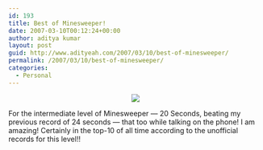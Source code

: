 ```yaml
---
id: 193
title: Best of Minesweeper!
date: 2007-03-10T00:12:24+00:00
author: aditya kumar
layout: post
guid: http://www.adityeah.com/2007/03/10/best-of-minesweeper/
permalink: /2007/03/10/best-of-minesweeper/
categories:
  - Personal
---
```

<div align="center">
  <img src="http://img.photobucket.com/albums/v629/aditya2507/bestofminesweeper_last2.jpg" />
</div>

For the intermediate level of Minesweeper &#8212; 20 Seconds, beating my previous record of 24 seconds &#8212; that too while talking on the phone! I am amazing! Certainly in the top-10 of all time according to the unofficial records for this level!!